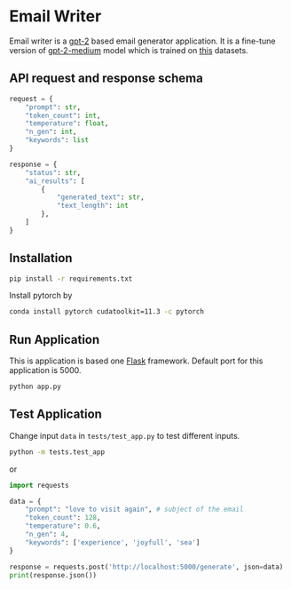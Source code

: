 # Email Writer
Email writer is a [gpt-2](https://github.com/openai/gpt-2) based email generator application. It is a fine-tune version of [gpt-2-medium](https://huggingface.co/gpt2-medium) model which is trained on [this](https://www.kaggle.com/datasets/mikeschmidtavemac/emailblog) datasets.

## API request and response schema
```py
request = {
    "prompt": str,
    "token_count": int,
    "temperature": float,
    "n_gen": int,
    "keywords": list
}

response = {
    "status": str,
    "ai_results": [
        {
            "generated_text": str,
            "text_length": int
        },
    ]
}
```

## Installation
```bash
pip install -r requirements.txt
```
Install pytorch by

```bash
conda install pytorch cudatoolkit=11.3 -c pytorch
```

## Run Application
This is application is based one [Flask](https://flask.palletsprojects.com/en/2.1.x/) framework.
Default port for this application is 5000.

```bash
python app.py
```

## Test Application
Change input `data` in `tests/test_app.py` to test different inputs.

```bash
python -m tests.test_app
```
or 

```py
import requests

data = {
    "prompt": "love to visit again", # subject of the email
    "token_count": 128,
    "temperature": 0.6,
    "n_gen": 4,
    "keywords": ['experience', 'joyfull', 'sea']
}

response = requests.post('http://localhost:5000/generate', json=data)
print(response.json())

```